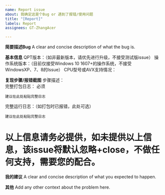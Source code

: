 ```yaml
---
name: Report issue
about: 我确定这是个Bug or 遇到了报错/使用问题
title: "[Report]"
labels: Report
assignees: GT-ZhangAcer

---
```


**简要描述Bug**
A clear and concise description of what the bug is.

**基本信息**
QPT版本：（如非最新版本，请优先进行升级，不接受测试版issue）
操作系统版本：（目前仅接受Windows 10 1607+的操作系统，不接受WindowsXP、7、8的Issue）
CPU型号或AVX支持情况：  

**复现步骤/报错截图**
步骤描述：  
完整打包日志：  必须  
```
建议在此处粘贴完整日志
```

完整运行日志：（如打包时已报错，此处可选）  
```
建议在此处粘贴完整日志
```

# 以上信息请务必提供，如未提供以上信息，该issue将默认忽略+close，不做任何支持，需要您的配合。

**我的建议**
A clear and concise description of what you expected to happen.


**其他**
Add any other context about the problem here.
